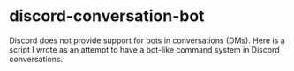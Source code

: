# discord-conversation-bot
Discord does not provide support for bots in conversations (DMs). Here is a script I wrote as an attempt to have a bot-like command system in Discord conversations.
